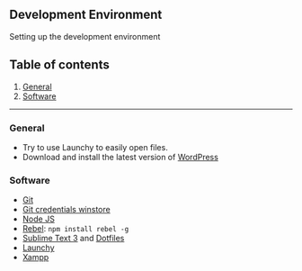 ## Development Environment
Setting up the development environment

## Table of contents

1. [General](#general)
2. [Software](#software)


-------

### General

* Try to use Launchy to easily open files.
* Download and install the latest version of [WordPress](http://wordpress.org)

### Software

* [Git](http://git-scm.com/)
* [Git credentials winstore](http://gitcredentialstore.codeplex.com/)
* [Node JS](http://nodejs.org/)
* [Rebel](https://github.com/PabloVallejo/Rebel): `npm install rebel -g`
* [Sublime Text 3](http://www.sublimetext.com/3) and [Dotfiles](https://github.com/bppl/dotfiles)
* [Launchy](http://www.launchy.net/)
* [Xampp](http://www.apachefriends.org/index.html)


